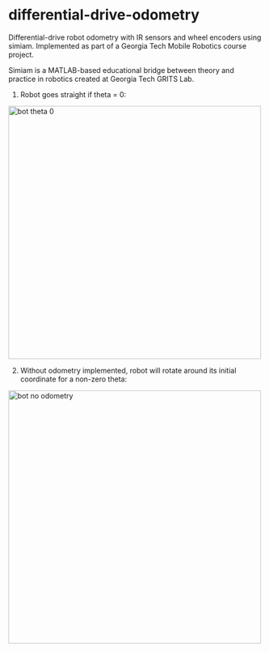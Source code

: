 # differential-drive-odometry
Differential-drive robot odometry with IR sensors and wheel encoders using simiam. Implemented as part of a Georgia Tech Mobile Robotics course project.

Simiam is a MATLAB-based educational bridge between theory and practice in robotics created at Georgia Tech GRITS Lab.

1. Robot goes straight if theta = 0:
<img src="https://github.com/Salman-H/differential-drive-odometry/blob/master/figures/Inked1_bot_theta_0_LI.jpg" alt="bot theta 0" width="500">

2. Without odometry implemented, robot will rotate around its initial coordinate for a non-zero theta:
<img src="https://github.com/Salman-H/differential-drive-odometry/blob/master/figures/Inked2_bot_theta_45_no_odometry_LI.jpg" alt="bot no odometry" width="500">